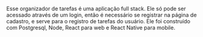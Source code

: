 Esse organizador de tarefas é uma aplicação full stack. Ele só pode ser acessado através de um login, então é necessário se registrar na página de cadastro, e serve para o registro de tarefas do usuário. Ele foi construído com Postgresql, Node, React para web e React Native para mobile. 
